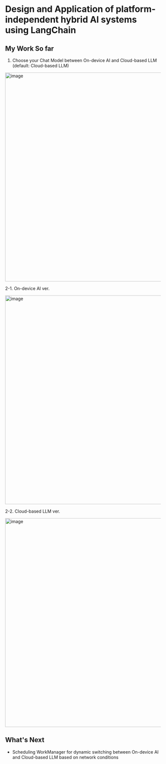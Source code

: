 # Design and Application of platform-independent hybrid AI systems using LangChain

## My Work So far

1. Choose your Chat Model between On-device AI and Cloud-based LLM (default: Cloud-based LLM)

<img height="674" alt="image" src="https://github.com/user-attachments/assets/1f0d7214-4c59-4993-bb3a-87a718047c13">

2-1. On-device AI ver.

<img height="674" alt="image" src="https://github.com/user-attachments/assets/1467293b-c377-43e1-a9ba-e88791559afc">

2-2. Cloud-based LLM ver.

<img height="674" alt="image" src="https://github.com/user-attachments/assets/e19d6d1f-8cb6-419b-9396-e7fd2180be60">

## What's Next

- Scheduling WorkManager for dynamic switching between On-device AI and Cloud-based LLM based on network conditions